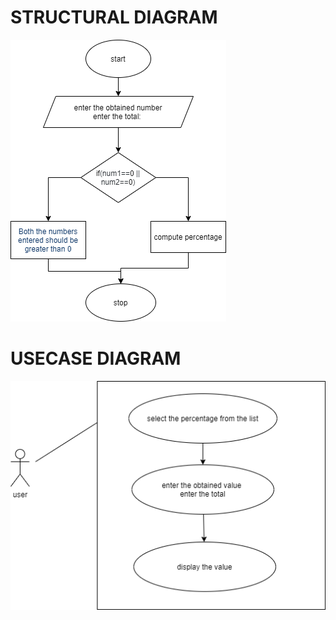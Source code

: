 # STRUCTURAL DIAGRAM
![structural Diagram](https://github.com/99003572/Arya-Calculator/blob/master/2.%20Design/Low%20Level%20Design/percentage/structural_diagram_percentage.png)

# USECASE DIAGRAM
![usecase Diagram](https://github.com/99003572/Arya-Calculator/blob/master/2.%20Design/Low%20Level%20Design/percentage/usecase_diagram_percentage%20(1).png)
